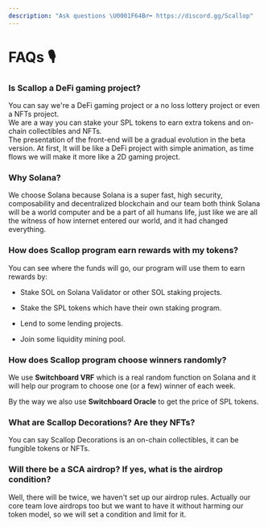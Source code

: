```yaml
---
description: "Ask questions \U0001F64B‍♂️➡ https://discord.gg/Scallop"
---
```


# FAQs 🎙

### Is Scallop a DeFi gaming project?

You can say we're a DeFi gaming project or a no loss lottery project or even a NFTs project.  
We are a way you can stake your SPL tokens to earn extra tokens and on-chain collectibles and NFTs.  
The presentation of the front-end will be a gradual evolution in the beta version. At first, It will be like a DeFi project with simple animation, as time flows we will make it more like a 2D gaming project.



### **Why Solana?**

We choose Solana because Solana is a super fast, high security, composability and decentralized blockchain and our team both think Solana will be a world computer and be a part of all humans life, just like we are all the witness of how internet entered our world, and it had changed everything. 



### How does Scallop program earn rewards with my tokens?

You can see where the funds will go, our program will use them to earn rewards by:

* Stake SOL on Solana Validator or other SOL staking projects.
* 
  Stake the SPL tokens which have their own staking program.

* 
  Lend to some lending projects.

* 
  Join some liquidity mining pool.

### 

### How does Scallop program choose winners randomly?

We use **Switchboard VRF** which is a real random function on Solana and it will help our program to choose one \(or a few\) winner of each week.

By the way we also use **Switchboard Oracle** to get the price of SPL tokens.  


### What are Scallop Decorations? Are they NFTs?

You can say Scallop Decorations is an on-chain collectibles, it can be fungible tokens or NFTs.



### Will there be a SCA airdrop? If yes, what is the airdrop condition?

Well, there will be twice, we haven't set up our airdrop rules. Actually our core team love airdrops too but we want to have it without harming our token model, so we will set a condition and limit for it.

